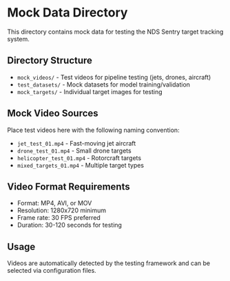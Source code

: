 # Mock Data Directory

This directory contains mock data for testing the NDS Sentry target tracking system.

## Directory Structure

- `mock_videos/` - Test videos for pipeline testing (jets, drones, aircraft)
- `test_datasets/` - Mock datasets for model training/validation
- `mock_targets/` - Individual target images for testing

## Mock Video Sources

Place test videos here with the following naming convention:
- `jet_test_01.mp4` - Fast-moving jet aircraft
- `drone_test_01.mp4` - Small drone targets  
- `helicopter_test_01.mp4` - Rotorcraft targets
- `mixed_targets_01.mp4` - Multiple target types

## Video Format Requirements

- Format: MP4, AVI, or MOV
- Resolution: 1280x720 minimum
- Frame rate: 30 FPS preferred
- Duration: 30-120 seconds for testing

## Usage

Videos are automatically detected by the testing framework and can be selected via configuration files.